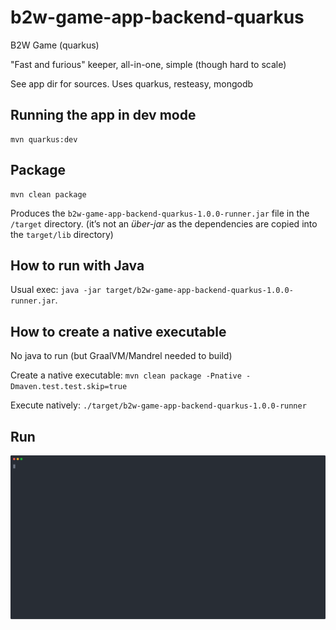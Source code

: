 # b2w-game-app-backend-quarkus

B2W Game (quarkus)

"Fast and furious" keeper, all-in-one, simple (though hard to scale)

See app dir for sources. Uses quarkus, resteasy, mongodb

## Running the app in dev mode

```
mvn quarkus:dev
```

## Package 

```
mvn clean package
```

Produces the `b2w-game-app-backend-quarkus-1.0.0-runner.jar` file in the `/target` directory.
(it’s not an _über-jar_ as the dependencies are copied into the `target/lib` directory)

## How to run with Java

Usual exec: `java -jar target/b2w-game-app-backend-quarkus-1.0.0-runner.jar`.

## How to create a native executable

No java to run (but GraalVM/Mandrel needed to build)

Create a native executable: `mvn clean package -Pnative -Dmaven.test.test.skip=true`

Execute natively: `./target/b2w-game-app-backend-quarkus-1.0.0-runner`

## Run

![Console](./data/b2w-game.svg)

